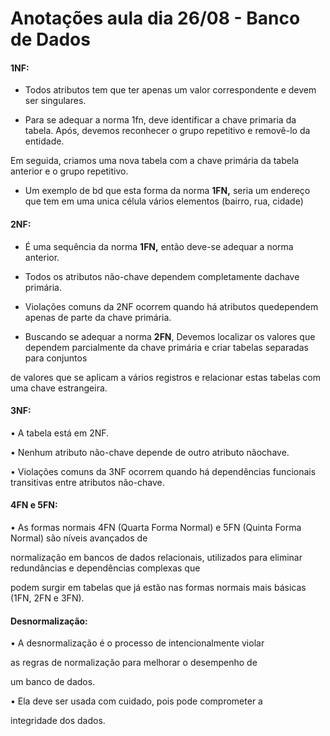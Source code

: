 # Anotações aula dia 26/08 - Banco de Dados



#### **1NF:** 



* Todos atributos tem que ter apenas um valor correspondente e devem ser singulares.



* Para se adequar a norma 1fn, deve identificar a chave primaria da tabela. Após, devemos reconhecer o grupo repetitivo e removê-lo da entidade. 

Em seguida, criamos uma nova tabela com a chave primária da tabela anterior e o grupo repetitivo.



* Um exemplo de bd que esta forma da norma **1FN,** seria um endereço que tem em uma unica célula vários elementos (bairro, rua, cidade)





#### **2NF:**



* É uma sequência da norma **1FN,** então deve-se adequar a norma anterior.



* Todos os atributos não-chave dependem completamente dachave primária.



* Violações comuns da 2NF ocorrem quando há atributos quedependem apenas de parte da chave primária.



* Buscando se adequar a norma **2FN**, Devemos localizar os valores que dependem parcialmente da chave primária e criar tabelas separadas para conjuntos

de valores que se aplicam a vários registros e relacionar estas tabelas com uma chave estrangeira.

#### 

#### **3NF:**



• A tabela está em 2NF.



• Nenhum atributo não-chave depende de outro atributo nãochave.



• Violações comuns da 3NF ocorrem quando há dependências funcionais transitivas entre atributos não-chave.



#### **4FN e 5FN:**



• As formas normais 4FN (Quarta Forma Normal) e 5FN (Quinta Forma Normal) são níveis avançados de

normalização em bancos de dados relacionais, utilizados para eliminar redundâncias e dependências complexas que

podem surgir em tabelas que já estão nas formas normais mais básicas (1FN, 2FN e 3FN).



#### **Desnormalização:**



• A desnormalização é o processo de intencionalmente violar

as regras de normalização para melhorar o desempenho de

um banco de dados.



• Ela deve ser usada com cuidado, pois pode comprometer a

integridade dos dados.









